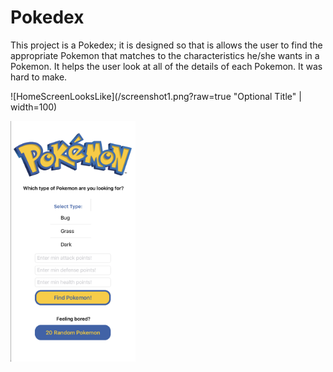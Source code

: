 # Pokedex

This project is a Pokedex; it is designed so that is allows the user to find the appropriate Pokemon that matches to the characteristics he/she wants in a Pokemon. It helps the user look at all of the details of each Pokemon. It was hard to make.


![HomeScreenLooksLike](/screenshot1.png?raw=true "Optional Title" | width=100)

<img src="/screenshot1.png?raw=true"  width="200" >
